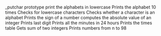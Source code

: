 _putchar prototype
print the alphabets in lowercase
Prints the alphabet 10 times
Checks for lowercase characters
Checks whether a character is an alphabet
Prints the sign of a number
computes the absolute value of an integer
Prints last digit
Prints all the minutes in 24 hours
Prints the times table
Gets sum of two integers
Prints numbers from n to 98
